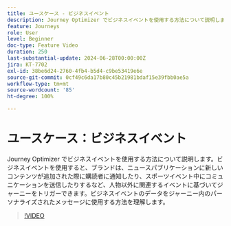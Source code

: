 ```yaml
---
title: ユースケース - ビジネスイベント
description: Journey Optimizer でビジネスイベントを使用する方法について説明します。ビジネスイベントのデータをジャーニー内のパーソナライズされたメッセージに使用する方法を理解します。
feature: Journeys
role: User
level: Beginner
doc-type: Feature Video
duration: 250
last-substantial-update: 2024-06-28T00:00:00Z
jira: KT-7702
exl-id: 38be6d24-2760-4fb4-b5d4-c9be53419e6e
source-git-commit: 0cf49c6da17b80c45b21981bdaf15e39fbb0ae5a
workflow-type: tm+mt
source-wordcount: '85'
ht-degree: 100%

---
```



# ユースケース：ビジネスイベント

Journey Optimizer でビジネスイベントを使用する方法について説明します。ビジネスイベントを使用すると、ブランドは、ニュースパブリケーションに新しいコンテンツが追加された際に購読者に通知したり、スポーツイベント中にコミュニケーションを送信したりするなど、人物以外に関連するイベントに基づいてジャーニーをトリガーできます。ビジネスイベントのデータをジャーニー内のパーソナライズされたメッセージに使用する方法を理解します。

>[!VIDEO](https://video.tv.adobe.com/v/3416427/?learn=on&captions=jpn)

